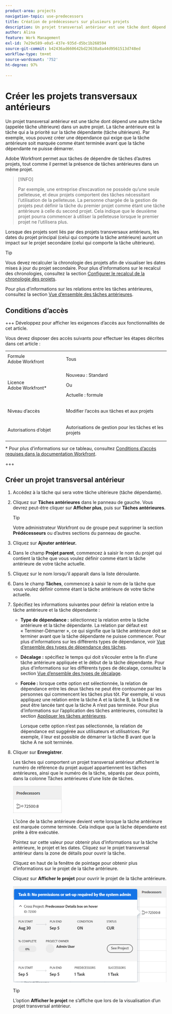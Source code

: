 ```yaml
---
product-area: projects
navigation-topic: use-predecessors
title: Création de prédécesseurs sur plusieurs projets
description: Un projet transversal antérieur est une tâche dont dépend une autre tâche (appelée tâche ultérieure) dans un autre projet. La tâche antérieure est la tâche qui a la priorité sur la tâche dépendante (tâche ultérieure). Par exemple, vous pouvez créer une dépendance qui exige que la tâche antérieure soit marquée comme étant terminée avant que la tâche dépendante ne puisse démarrer.
author: Alina
feature: Work Management
exl-id: 7e29e589-e0a5-437e-935d-d5bc1b268594
source-git-commit: b42436ad660642bd23638a8a44d9561513d748ed
workflow-type: tm+mt
source-wordcount: '752'
ht-degree: 97%

---
```


# Créer les projets transversaux antérieurs

<!--Audited: 12/2024-->

Un projet transversal antérieur est une tâche dont dépend une autre tâche (appelée tâche ultérieure) dans un autre projet. La tâche antérieure est la tâche qui a la priorité sur la tâche dépendante (tâche ultérieure). Par exemple, vous pouvez créer une dépendance qui exige que la tâche antérieure soit marquée comme étant terminée avant que la tâche dépendante ne puisse démarrer.

Adobe Workfront permet aux tâches de dépendre de tâches d’autres projets, tout comme il permet la présence de tâches antérieures dans un même projet.

>[!INFO]
>
>Par exemple, une entreprise d’excavation ne possède qu’une seule pelleteuse, et deux projets comportent des tâches nécessitant l’utilisation de la pelleteuse. La personne chargée de la gestion de projets peut définir la tâche du premier projet comme étant une tâche antérieure à celle du second projet. Cela indique que le deuxième projet pourra commencer à utiliser la pelleteuse lorsque le premier projet ne l’utilisera plus.

Lorsque des projets sont liés par des projets transversaux antérieurs, les dates du projet principal (celui qui comporte la tâche antérieure) auront un impact sur le projet secondaire (celui qui comporte la tâche ultérieure).

>[!TIP]
>
>Vous devez recalculer la chronologie des projets afin de visualiser les dates mises à jour du projet secondaire. Pour plus d’informations sur le recalcul des chronologies, consultez la section [Configurer le recalcul de la chronologie des projets](../../../administration-and-setup/set-up-workfront/configure-system-defaults/configure-timeline-recalculations-projects.md).

Pour plus d’informations sur les relations entre les tâches antérieures, consultez la section [Vue d’ensemble des tâches antérieures](../../../manage-work/tasks/use-prdcssrs/predecessors-overview.md).

## Conditions d’accès

+++ Développez pour afficher les exigences d’accès aux fonctionnalités de cet article.

Vous devez disposer des accès suivants pour effectuer les étapes décrites dans cet article :

<table style="table-layout:auto"> 
 <col> 
 <col> 
 <tbody> 
  <tr> 
   <td role="rowheader">Formule Adobe Workfront</td> 
   <td> <p>Tous</p> </td> 
  </tr> 
  <tr> 
   <td role="rowheader">Licence Adobe Workfront*</td> 
   <td> <p>Nouveau : Standard </p> 
   Ou
   <p>Actuelle : formule </p>
   </td> 
  </tr> 
  <tr> 
   <td role="rowheader">Niveau d’accès</td> 
   <td> <p>Modifier l’accès aux tâches et aux projets</p> </td> 
  </tr> 
  <tr> 
   <td role="rowheader">Autorisations d’objet</td> 
   <td> <p>Autorisations de gestion pour les tâches et les projets</p> </td> 
  </tr> 
 </tbody> 
</table>

* Pour plus d’informations sur ce tableau, consultez [Conditions d’accès requises dans la documentation Workfront](/help/quicksilver/administration-and-setup/add-users/access-levels-and-object-permissions/access-level-requirements-in-documentation.md).

+++

## Créer un projet transversal antérieur

1. Accédez à la tâche qui sera votre tâche ultérieure (tâche dépendante).
1. Cliquez sur **Tâches antérieures** dans le panneau de gauche. Vous devrez peut-être cliquer sur **Afficher plus**, puis sur **Tâches antérieures**.

   >[!TIP]
   >
   >   Votre administrateur Workfront ou de groupe peut supprimer la section **Prédécesseurs** ou d’autres sections du panneau de gauche.

1. Cliquez sur **Ajouter antérieur.**
1. Dans le champ **Projet parent**, commencez à saisir le nom du projet qui contient la tâche que vous voulez définir comme étant la tâche antérieure de votre tâche actuelle.
1. Cliquez sur le nom lorsqu’il apparaît dans la liste déroulante.
1. Dans le champ **Tâches**, commencez à saisir le nom de la tâche que vous voulez définir comme étant la tâche antérieure de votre tâche actuelle.
1. Spécifiez les informations suivantes pour définir la relation entre la tâche antérieure et la tâche dépendante :


   * **Type de dépendance :** sélectionnez la relation entre la tâche antérieure et la tâche dépendante. La relation par défaut est « Terminer-Démarrer », ce qui signifie que la tâche antérieure doit se terminer avant que la tâche dépendante ne puisse commencer. Pour plus d’informations sur les différents types de dépendance, voir [Vue d’ensemble des types de dépendance des tâches](../../../manage-work/tasks/use-prdcssrs/task-dependency-types.md).

   * **Décalage :** spécifiez le temps qui doit s’écouler entre la fin d’une tâche antérieure appliquée et le début de la tâche dépendante. Pour plus d’informations sur les différents types de décalage, consultez la section [Vue d’ensemble des types de décalage](../../../manage-work/tasks/use-prdcssrs/lag-types.md).

   * **Forcée :** lorsque cette option est sélectionnée, la relation de dépendance entre les deux tâches ne peut être contournée par les personnes qui commencent les tâches plus tôt. Par exemple, si vous appliquez une relation entre la tâche A et la tâche B, la tâche B ne peut être lancée tant que la tâche A n’est pas terminée. Pour plus d’informations sur l’application des tâches antérieures, consultez la section [Appliquer les tâches antérieures](../../../manage-work/tasks/use-prdcssrs/enforced-predecessors.md).

     Lorsque cette option n’est pas sélectionnée, la relation de dépendance est suggérée aux utilisateurs et utilisatrices. Par exemple, il leur est possible de démarrer la tâche B avant que la tâche A ne soit terminée.

1. Cliquer sur **Enregistrer**.

   Les tâches qui comportent un projet transversal antérieur affichent le numéro de référence du projet auquel appartiennent les tâches antérieures, ainsi que le numéro de la tâche, séparés par deux points, dans la colonne Tâches antérieures d’une liste de tâches.

   ![Projet transversal anterieur](assets/cross-project-predecessor-in-list-view.png)

   L’icône de la tâche antérieure devient verte lorsque la tâche antérieure est marquée comme terminée. Cela indique que la tâche dépendante est prête à être exécutée.

   Pointez sur cette valeur pour obtenir plus d’informations sur la tâche antérieure, le projet et les dates. Cliquez sur le projet transversal antérieur dans la zone de détails pour ouvrir la tâche.

   Cliquez en haut de la fenêtre de pointage pour obtenir plus d’informations sur le projet de la tâche antérieure.

   Cliquez sur **Afficher le projet** pour ouvrir le projet de la tâche antérieure.

   ![Détails du projet transversal antérieur](assets/cross-project-predecessor-details.png)

   >[!TIP]
   >
   >   L’option **Afficher le projet** ne s’affiche que lors de la visualisation d’un projet transversal antérieur.

